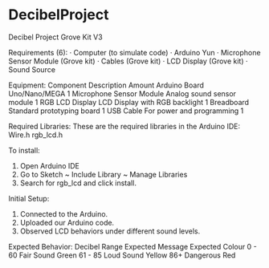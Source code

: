 # DecibelProject
Decibel Project Grove Kit V3

Requirements (6):
· Computer (to simulate code)
· Arduino Yun
· Microphone Sensor Module (Grove kit)
· Cables (Grove kit)
· LCD Display (Grove kit)
· Sound Source

Equipment:
Component	Description	Amount
Arduino Board	Uno/Nano/MEGA	1
Microphone Sensor Module	Analog sound sensor module	1
RGB LCD Display	LCD Display with RGB backlight	1
Breadboard	Standard prototyping board	1
USB Cable	For power and programming	1



Required Libraries:
These are the required libraries in the Arduino IDE:
Wire.h
rgb_lcd.h

To install:
1.	Open Arduino IDE
2.	Go to Sketch ~ Include Library ~ Manage Libraries
3.	Search for rgb_lcd and click install.

Initial Setup:
1.	Connected to the Arduino.
2.	Uploaded our Arduino code.
3.	Observed LCD behaviors under different sound levels.
   
Expected Behavior:
Decibel Range	Expected Message	Expected Colour
0 - 60	Fair Sound	Green
61 - 85	Loud Sound	Yellow
86+	Dangerous	Red

